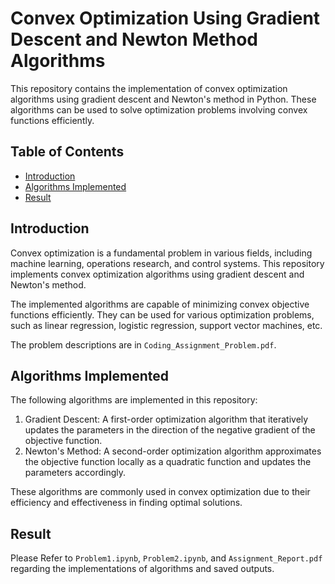 # Convex Optimization Using Gradient Descent and Newton Method Algorithms

This repository contains the implementation of convex optimization algorithms using gradient descent and Newton's method in Python. These algorithms can be used to solve optimization problems involving convex functions efficiently.

## Table of Contents

- [Introduction](#introduction)
- [Algorithms Implemented](#algorithms-implemented)
- [Result](#result)

## Introduction

Convex optimization is a fundamental problem in various fields, including machine learning, operations research, and control systems. This repository implements convex optimization algorithms using gradient descent and Newton's method.

The implemented algorithms are capable of minimizing convex objective functions efficiently. They can be used for various optimization problems, such as linear regression, logistic regression, support vector machines, etc.

The problem descriptions are in `Coding_Assignment_Problem.pdf`.

## Algorithms Implemented

The following algorithms are implemented in this repository:

1. Gradient Descent: A first-order optimization algorithm that iteratively updates the parameters in the direction of the negative gradient of the objective function.
2. Newton's Method: A second-order optimization algorithm approximates the objective function locally as a quadratic function and updates the parameters accordingly.

These algorithms are commonly used in convex optimization due to their efficiency and effectiveness in finding optimal solutions.

## Result
Please Refer to `Problem1.ipynb`, `Problem2.ipynb`, and `Assignment_Report.pdf` regarding the implementations of algorithms and saved outputs. 

